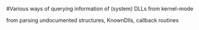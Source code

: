 #Various ways of querying information of (system) DLLs from kernel-mode

from parsing undocumented structures, KnownDlls, callback routines
